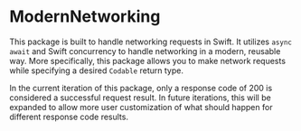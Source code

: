 # ModernNetworking

This package is built to handle networking requests in Swift. It utilizes `async await` and Swift concurrency to handle networking in a modern, reusable way. More specifically, this package allows you to make network requests while specifying a desired `Codable` return type. 

In the current iteration of this package, only a response code of 200 is considered a successful request result. In future iterations, this will be expanded to allow more user customization of what should happen for different response code results.
